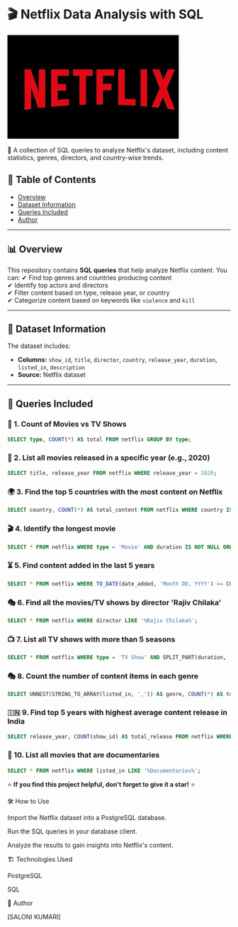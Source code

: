 # 🎬 Netflix Data Analysis with SQL
![Netflix Analysis](logo.jpeg)

🚀 A collection of SQL queries to analyze Netflix's dataset, including content statistics, genres, directors, and country-wise trends.

## 📌 Table of Contents
- [Overview](#-overview)
- [Dataset Information](#-dataset-information)
- [Queries Included](#-queries-included)
- [Author](#-author)

---

## 📊 Overview
This repository contains **SQL queries** that help analyze Netflix content. You can:
✔ Find top genres and countries producing content  
✔ Identify top actors and directors  
✔ Filter content based on type, release year, or country  
✔ Categorize content based on keywords like `violence` and `kill`  

---

## 📂 Dataset Information
The dataset includes:
- **Columns:** `show_id`, `title`, `director`, `country`, `release_year`, `duration`, `listed_in`, `description`
- **Source:** Netflix dataset

---

## 📌 Queries Included

### 🎥 1. Count of Movies vs TV Shows
```sql
SELECT type, COUNT(*) AS total FROM netflix GROUP BY type;
```

### 📅 2. List all movies released in a specific year (e.g., 2020)
```sql
SELECT title, release_year FROM netflix WHERE release_year = 2020;
```

### 🌍 3. Find the top 5 countries with the most content on Netflix
```sql
SELECT country, COUNT(*) AS total_content FROM netflix WHERE country IS NOT NULL GROUP BY country ORDER BY total_content DESC LIMIT 5;
```

### 🎬 4. Identify the longest movie
```sql
SELECT * FROM netflix WHERE type = 'Movie' AND duration IS NOT NULL ORDER BY SPLIT_PART(duration, ' ', 1)::INT DESC LIMIT 1;
```

### ⏳ 5. Find content added in the last 5 years
```sql
SELECT * FROM netflix WHERE TO_DATE(date_added, 'Month DD, YYYY') >= CURRENT_DATE - INTERVAL '5 years';
```

### 🎭 6. Find all the movies/TV shows by director 'Rajiv Chilaka'
```sql
SELECT * FROM netflix WHERE director LIKE '%Rajiv Chilaka%';
```

### 📺 7. List all TV shows with more than 5 seasons
```sql
SELECT * FROM netflix WHERE type = 'TV Show' AND SPLIT_PART(duration, ' ', 1)::INT > 5;
```

### 🎭 8. Count the number of content items in each genre
```sql
SELECT UNNEST(STRING_TO_ARRAY(listed_in, ',')) AS genre, COUNT(*) AS total_content FROM netflix GROUP BY 1;
```

### 🇮🇳 9. Find top 5 years with highest average content release in India
```sql
SELECT release_year, COUNT(show_id) AS total_release FROM netflix WHERE country = 'India' GROUP BY release_year ORDER BY total_release DESC LIMIT 5;
```

### 🎥 10. List all movies that are documentaries
```sql
SELECT * FROM netflix WHERE listed_in LIKE '%Documentaries%';
```



⭐ **If you find this project helpful, don't forget to give it a star!** ⭐



🛠 How to Use

Import the Netflix dataset into a PostgreSQL database.

Run the SQL queries in your database client.

Analyze the results to gain insights into Netflix's content.

🏗 Technologies Used

PostgreSQL

SQL

👤 Author

[SALONI KUMARI]


